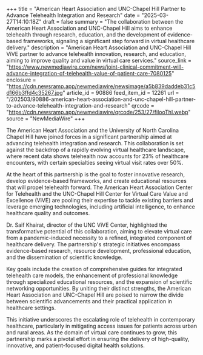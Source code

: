 +++
title = "American Heart Association and UNC-Chapel Hill Partner to Advance Telehealth Integration and Research"
date = "2025-03-27T14:10:18Z"
draft = false
summary = "The collaboration between the American Heart Association and UNC-Chapel Hill aims to enhance telehealth through research, education, and the development of evidence-based frameworks, signaling a significant step forward in virtual healthcare delivery."
description = "American Heart Association and UNC-Chapel Hill ViVE partner to advance telehealth innovation, research, and education, aiming to improve quality and value in virtual care services."
source_link = "https://www.newmediawire.com/news/joint-clinical-commitment-will-advance-integration-of-telehealth-value-of-patient-care-7080125"
enclosure = "https://cdn.newsramp.app/newmediawire/newsimage/a5b839daddeb31c5d166b3ffd4c35267.jpg"
article_id = 90886
feed_item_id = 12261
url = "/202503/90886-american-heart-association-and-unc-chapel-hill-partner-to-advance-telehealth-integration-and-research"
qrcode = "https://cdn.newsramp.app/newmediawire/qrcode/253/27/filooThI.webp"
source = "NewMediaWire"
+++

<p>The American Heart Association and the University of North Carolina Chapel Hill have joined forces in a significant partnership aimed at advancing telehealth integration and research. This collaboration is set against the backdrop of a rapidly evolving virtual healthcare landscape, where recent data shows telehealth now accounts for 23% of healthcare encounters, with certain specialties seeing virtual visit rates over 50%.</p><p>At the heart of this partnership is the goal to foster innovative research, develop evidence-based frameworks, and create educational resources that will propel telehealth forward. The American Heart Association Center for Telehealth and the UNC-Chapel Hill Center for Virtual Care Value and Excellence (ViVE) are pooling their expertise to tackle existing barriers and leverage emerging technologies, including artificial intelligence, to enhance healthcare quality and outcomes.</p><p>Dr. Saif Khairat, director of the UNC ViVE Center, highlighted the transformative potential of this collaboration, aiming to elevate virtual care from a pandemic-induced necessity to a refined, integrated component of healthcare delivery. The partnership's strategic initiatives encompass evidence-based research, resource development, professional education, and the dissemination of scientific knowledge.</p><p>Key goals include the creation of comprehensive guides for integrated telehealth care models, the enhancement of professional knowledge through specialized educational resources, and the expansion of scientific networking opportunities. By uniting their distinct strengths, the American Heart Association and UNC-Chapel Hill are poised to narrow the divide between scientific advancements and their practical application in healthcare settings.</p><p>This initiative underscores the escalating role of telehealth in contemporary healthcare, particularly in mitigating access issues for patients across urban and rural areas. As the domain of virtual care continues to grow, this partnership marks a pivotal effort in ensuring the delivery of high-quality, innovative, and patient-focused digital health solutions.</p>